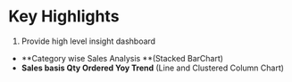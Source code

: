 # Key Highlights

1. Provide high level insight dashboard
- **Category wise Sales Analysis **(Stacked BarChart)
- **Sales basis Qty Ordered Yoy Trend** (Line and Clustered Column Chart)
